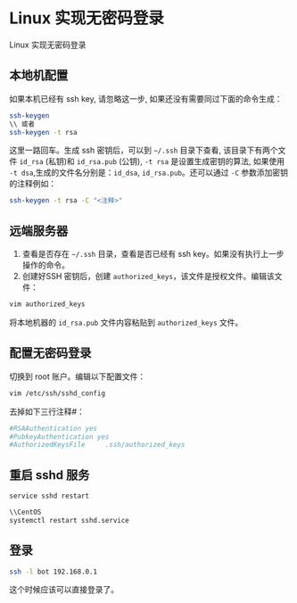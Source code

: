 # Linux 实现无密码登录


Linux 实现无密码登录

<!--more-->

## 本地机配置

如果本机已经有 ssh key, 请忽略这一步, 如果还没有需要同过下面的命令生成：

``` bash
ssh-keygen
\\ 或者
ssh-keygen -t rsa
```

这里一路回车。生成 ssh 密钥后，可以到 `~/.ssh` 目录下查看, 该目录下有两个文件 `id_rsa` (私钥)和 `id_rsa.pub` (公钥),
`-t rsa` 是设置生成密钥的算法, 如果使用 `-t dsa`,生成的文件名分别是：`id_dsa`, `id_rsa.pub`。还可以通过 `-C` 参数添加密钥的注释例如：

``` bash
ssh-keygen -t rsa -C "<注释>"
```

## 远端服务器

1. 查看是否存在 `~/.ssh` 目录，查看是否已经有 ssh key。如果没有执行上一步操作的命令。
2. 创建好SSH 密钥后，创建 `authorized_keys`，该文件是授权文件。编辑该文件：

``` bash
vim authorized_keys
```

将本地机器的 `id_rsa.pub` 文件内容粘贴到 `authorized_keys` 文件。

## 配置无密码登录

切换到 root 账户。编辑以下配置文件：

``` bash
vim /etc/ssh/sshd_config
```

去掉如下三行注释#：

``` bash
#RSAAuthentication yes
#PubkeyAuthentication yes
#AuthorizedKeysFile     .ssh/authorized_keys
```

## 重启 sshd 服务

``` bash
service sshd restart

\\CentOS
systemctl restart sshd.service
```

## 登录

``` bash
ssh -l bot 192.168.0.1
```

这个时候应该可以直接登录了。


